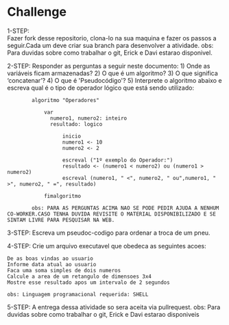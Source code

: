 # Challenge

1-STEP:  
    Fazer fork desse repositorio, clona-lo na sua maquina e fazer os passos a seguir.Cada um deve criar sua branch para desenvolver a atividade.
    obs: Para duvidas sobre como trabalhar o git, Erick e Davi estarao disponivel. 

2-STEP:
  Responder as perguntas a seguir neste documento:
      1) Onde as variáveis ficam armazenadas?
      2) O que é um algoritmo?
      3) O que significa ‘concatenar’?
      4) O que é 'Pseudocódigo'?
      5)  Interprete o algoritmo abaixo e escreva qual é o tipo de operador lógico que está sendo utilizado:

            algoritmo "Operadores"

                var
                  numero1, numero2: inteiro
                  resultado: logico

                      inicio
                      numero1 <- 10
                      numero2 <- 2

                      escreval ("1º exemplo do Operador:")
                      resultado <- (numero1 < numero2) ou (numero1 > numero2)
                      escreval (numero1, " <", numero2, " ou",numero1, " >", numero2, " =", resultado)

                fimalgoritmo

            obs: PARA AS PERGUNTAS ACIMA NAO SE PODE PEDIR AJUDA A NENHUM CO-WORKER.CASO TENHA DUVIDA REVISITE O MATERIAL DISPONIBILIZADO E SE SINTAM LIVRE PARA PESQUISAR NA WEB.
  
 3-STEP: Escreva um pseudoc-codigo para ordenar a troca de um pneu.
   
 4-STEP: Crie um arquivo executavel que obedeca as seguintes acoes:
   
    De as boas vindas ao usuario
    Informe data atual ao usuario
    Faca uma soma simples de dois numeros
    Calcule a area de um retangulo de dimensoes 3x4
    Mostre esse resultado apos um intervalo de 2 segundos
    
    obs: Linguagem programacional requerida: SHELL
    
 5-STEP: A entrega dessa atividade so sera aceita via pullrequest.
        obs: Para duvidas sobre como trabalhar o git, Erick e Davi estarao disponiveis

  
  
